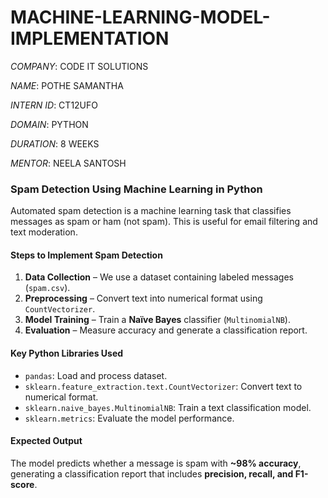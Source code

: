# MACHINE-LEARNING-MODEL-IMPLEMENTATION
*COMPANY*:   CODE IT SOLUTIONS


*NAME*:      POTHE SAMANTHA



*INTERN ID*:  CT12UFO


*DOMAIN*:     PYTHON


*DURATION*:   8 WEEKS



*MENTOR*:    NEELA SANTOSH



### **Spam Detection Using Machine Learning in Python**

Automated spam detection is a machine learning task that classifies messages as spam or ham (not spam). This is useful for email filtering and text moderation.

#### **Steps to Implement Spam Detection**
1. **Data Collection** – We use a dataset containing labeled messages (`spam.csv`).
2. **Preprocessing** – Convert text into numerical format using `CountVectorizer`.
3. **Model Training** – Train a **Naïve Bayes** classifier (`MultinomialNB`).
4. **Evaluation** – Measure accuracy and generate a classification report.

#### **Key Python Libraries Used**
- `pandas`: Load and process dataset.
- `sklearn.feature_extraction.text.CountVectorizer`: Convert text to numerical format.
- `sklearn.naive_bayes.MultinomialNB`: Train a text classification model.
- `sklearn.metrics`: Evaluate the model performance.

#### **Expected Output**
The model predicts whether a message is spam with **~98% accuracy**, generating a classification report that includes **precision, recall, and F1-score**.
